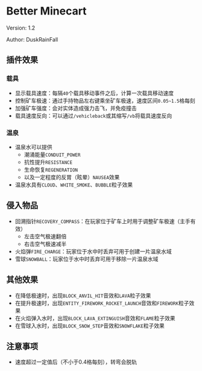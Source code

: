 # Better Minecart
Version: 1.2

Author: DuskRainFall
## 插件效果
### 载具
- 显示载具速度：每隔`40`个载具移动事件之后，计算一次载具移动速度
- 控制矿车极速：通过手持物品左右键乘坐矿车极速，速度区间`0.05~1.5`格每刻
- 加强矿车强度：会对实体造成强力击飞，并免疫撞击
- 载具速度反向：可以通过`/vehicleback`或其缩写`/vb`将载具速度反向
### 温泉
- 温泉水可以提供
  - 潮涌能量`CONDUIT_POWER`
  - 抗性提升`RESISTANCE`
  - 生命恢复`REGENERATION`
  - 以及一定程度的反胃（眩晕）`NAUSEA`效果
- 温泉水具有`CLOUD`、`WHITE_SMOKE`、`BUBBLE`粒子效果
## 侵入物品
- 回溯指针`RECOVERY_COMPASS`：在玩家位于矿车上时用于调整矿车极速（主手有效）
  - 左击空气极速翻倍
  - 右击空气极速减半
- 火焰弹`FIRE_CHARGE`：玩家位于水中时丢弃可用于创建一片温泉水域
- 雪球`SNOWBALL`：玩家位于水中时丢弃可用于移除一片温泉水域
## 其他效果
- 在降低极速时，出现`BLOCK_ANVIL_HIT`音效和`LAVA`粒子效果
- 在提升极速时，出现`ENTITY_FIREWORK_ROCKET_LAUNCH`音效和`FIREWORK`粒子效果
- 在火焰弹入水时，出现`BLOCK_LAVA_EXTINGUISH`音效和`FLAME`粒子效果
- 在雪球入水时，出现`BLOCK_SNOW_STEP`音效和`SNOWFLAKE`粒子效果
## 注意事项
- 速度超过一定值后（不小于0.4格每刻），转弯会脱轨
